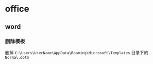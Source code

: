 # office

## word

### 删除模板

删掉 `C:\Users\UserName\AppData\Roaming\Microsoft\Templates` 目录下的 `Normal.dotm`
